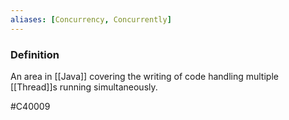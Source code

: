 ```yaml
---
aliases: [Concurrency, Concurrently]
---
```


### Definition
An area in [[Java]] covering the writing of code handling multiple [[Thread]]s running simultaneously.

#C40009 